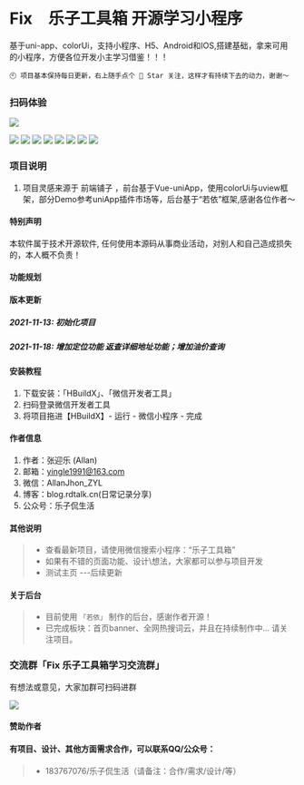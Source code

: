 # Fix　乐子工具箱 开源学习小程序

基于uni-app、colorUi，支持小程序、H5、Android和IOS,搭建基础，拿来可用的小程序，方便各位开发小主学习借鉴！！！

```
🕙 项目基本保持每日更新，右上随手点个 🌟 Star 关注，这样才有持续下去的动力，谢谢～
```

### 扫码体验

![](https://gitee.com/yingle1991/resource/raw/master/2021-11-14/1636897392522-gh_c361e5dc1a4a_258.jpg)

![](static/screenshot/461637247349_.pic.jpg)
![](static/screenshot/471637247350_.pic.jpg)
![](static/screenshot/481637247350_.pic.jpg)
![](static/screenshot/491637247351_.pic.jpg)
![](static/screenshot/501637247351_.pic.jpg)
![](static/screenshot/511637247351_.pic.jpg)
![](static/screenshot/521637247351_.pic.jpg)
![](static/screenshot/521637247351_.pic.jpg)

### 项目说明

1.  项目灵感来源于 前端铺子 ，前台基于Vue-uniApp，使用colorUi与uview框架，部分Demo参考uniApp插件市场等，后台基于“若依”框架,感谢各位作者～

#### 特别声明
本软件属于技术开源软件, 任何使用本源码从事商业活动，对别人和自己造成损失的，本人概不负责！

#### 功能规划



#### 版本更新

##### 2021-11-13: 初始化项目
##### 2021-11-18: 增加定位功能 返查详细地址功能；增加油价查询


#### 安装教程

1.  下载安装：「HBuildX」、「微信开发者工具」
2.  扫码登录微信开发者工具
3.  将项目拖进【HBuildX】- 运行 - 微信小程序 - 完成


#### 作者信息

1.  作者：张迎乐 (Allan)
2.  邮箱：yingle1991@163.com
3.  微信：AllanJhon_ZYL
4.  博客：blog.rdtalk.cn(日常记录分享)
5.  公众号：乐子侃生活


#### 其他说明
> *  查看最新项目，请使用微信搜索小程序：“乐子工具箱”
> *  如果有不错的页面功能、设计\想法，大家都可以参与项目开发
> *  测试主页 ---后续更新

#### 关于后台
> *  目前使用 `「若依」` 制作的后台，感谢作者开源！
> *  已完成板块：首页banner、全网热搜词云，并且在持续制作中... 请关注项目。



### 交流群「Fix 乐子工具箱学习交流群」

<p>有想法或意见，大家加群可扫码进群</p>

![](https://gitee.com/yingle1991/resource/raw/master/2021-11-14/1636895864668-image.png)

</p>


#### 赞助作者


#### 有项目、设计、其他方面需求合作，可以联系QQ/公众号：
> *  183767076/乐子侃生活（请备注：合作/需求/设计/等）
